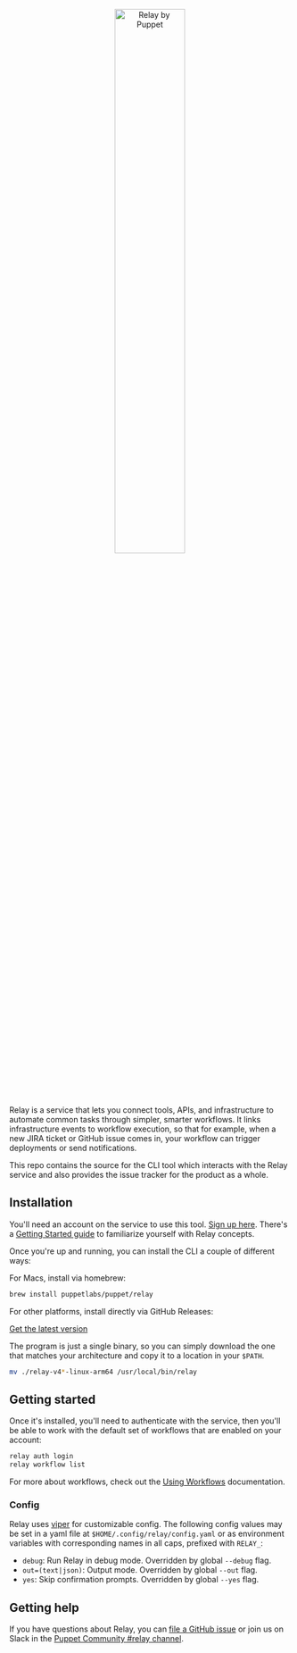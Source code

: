 <p align="center">
  <img src="docs/relay-logo.svg" alt="Relay by Puppet" width="50%">
</p>

Relay is a service that lets you connect tools, APIs, and infrastructure to automate common tasks through simpler, smarter workflows. It links infrastructure events to workflow execution, so that for example, when a new JIRA ticket or GitHub issue comes in, your workflow can trigger deployments or send notifications.

This repo contains the source for the CLI tool which interacts with the Relay service and also provides the issue tracker for the product as a whole.

## Installation

You'll need an account on the service to use this tool. [Sign up here](https://app.relay.sh/signup). There's a [Getting Started guide](https://relay.sh/docs/getting-started/) to familiarize yourself with Relay concepts.

Once you're up and running, you can install the CLI a couple of different ways:

For Macs, install via homebrew:

```bash
brew install puppetlabs/puppet/relay
```

For other platforms, install directly via GitHub Releases:

[Get the latest version](https://github.com/puppetlabs/relay/releases)

The program is just a single binary, so you can simply download the one that matches your architecture and copy it to a location in your `$PATH`.

```bash
mv ./relay-v4*-linux-arm64 /usr/local/bin/relay
```

## Getting started

Once it's installed, you'll need to authenticate with the service, then you'll be able to work with the default set of workflows that are enabled on your account:

```bash
relay auth login
relay workflow list
```

For more about workflows, check out the [Using Workflows](https://relay.sh/docs/using-workflows/) documentation.

### Config

Relay uses [viper](https://github.com/spf13/viper) for customizable config. The following config values may be set in a yaml file at `$HOME/.config/relay/config.yaml` or as environment variables with corresponding names in all caps, prefixed with `RELAY_`:

- `debug`: Run Relay in debug mode. Overridden by global `--debug` flag.
- `out=(text|json)`: Output mode. Overridden by global `--out` flag.
- `yes`: Skip confirmation prompts. Overridden by global `--yes` flag.

## Getting help

If you have questions about Relay, you can [file a GitHub issue](https://github.com/puppetlabs/relay/issues) or join us on Slack in the [Puppet Community #relay channel](https://puppetcommunity.slack.com/archives/CMKBMAW2K).
